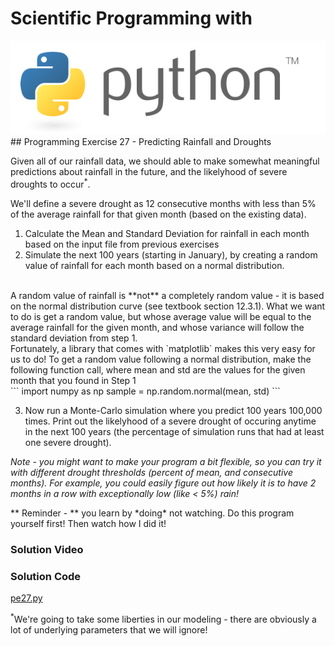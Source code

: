 # Scientific Programming with 
<img src="../../imgs/python.png"/>
## Programming Exercise 27 - Predicting Rainfall and Droughts

Given all of our rainfall data, we should able to make somewhat meaningful predictions about rainfall in the future, and the likelyhood of severe droughts to occur<sup>*</sup>.

We'll define a severe drought as 12 consecutive months with less than 5% of the average rainfall for that given month (based on the existing data).

1. Calculate the Mean and Standard Deviation for rainfall in each month based on the input file from previous exercises
2. Simulate the next 100 years (starting in January), by creating a random value of rainfall for each month based on a normal distribution.  
<br/>
A random value of rainfall is **not** a completely random value - it is based on the normal distribution curve (see textbook section 12.3.1).  What we want to do is get a random value, but whose average value will be equal to the average rainfall for the given month, and whose variance will follow the standard deviation from step 1.
<br/>
Fortunately, a library that comes with `matplotlib` makes this very easy for us to do!  To get a random value following a normal distribution, make the following function call, where mean and std are the values for the given month that you found in Step 1
<br/>
```
import numpy as np
sample = np.random.normal(mean, std)
```
<br/>

3. Now run a Monte-Carlo simulation where you predict 100 years 100,000 times.  Print out the likelyhood of a severe drought of occuring anytime in the next 100 years (the percentage of simulation runs that had at least one severe drought).


*Note - you might want to make your program a bit flexible, so you can try it with different drought thresholds (percent of mean, and consecutive months).  For example, you could easily figure out how likely it is to have 2 months in a row with exceptionally low (like < 5%) rain!*
<div class="highlight">** Reminder -  ** you learn by *doing* not watching.  Do this program yourself first!  Then watch how I did it!</div>

### Solution Video

### Solution Code
[pe27.py](pe27.py)

<sup>*</sup>We're going to take some liberties in our modeling - there are obviously a lot of underlying parameters that we will ignore!




